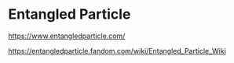 # Entangled Particle

https://www.entangledparticle.com/

https://entangledparticle.fandom.com/wiki/Entangled_Particle_Wiki
